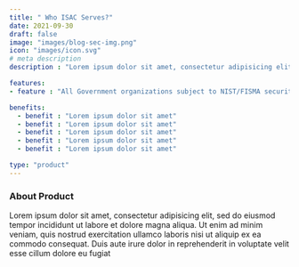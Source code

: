 ```yaml
---
title: " Who ISAC Serves?"
date: 2021-09-30
draft: false
image: "images/blog-sec-img.png"
icon: "images/icon.svg"
# meta description
description : "Lorem ipsum dolor sit amet, consectetur adipisicing elit, sed do eiusmod tempor incididunt ut labore. dolore magna aliqua. Ut enim ad minim veniam, quis nostrud."

features:
- feature : "All Government organizations subject to NIST/FISMA security requirements involving DISA STIG/SCAP compliance or a growing set of supplemental standards. This includes all of DoD and other agencies, e.g., DHS, FBI, Veteran, etc."

benefits:
  - benefit : "Lorem ipsum dolor sit amet"     
  - benefit : "Lorem ipsum dolor sit amet"     
  - benefit : "Lorem ipsum dolor sit amet"
  - benefit : "Lorem ipsum dolor sit amet"
  - benefit : "Lorem ipsum dolor sit amet"

type: "product"
---
```


### About Product

Lorem ipsum dolor sit amet, consectetur adipisicing elit, sed do eiusmod tempor incididunt ut labore et
dolore magna aliqua. Ut enim ad minim veniam, quis nostrud exercitation ullamco laboris nisi ut aliquip ex ea
commodo consequat. Duis aute irure dolor in reprehenderit in voluptate velit esse cillum dolore eu fugiat